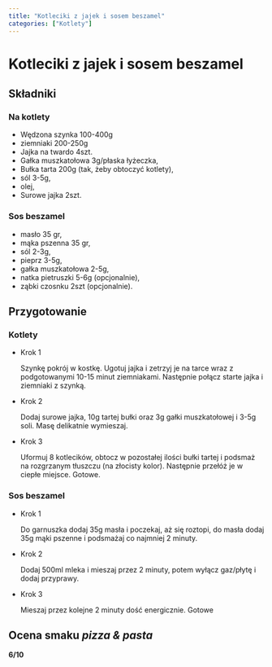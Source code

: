 ```yaml
---
title: "Kotleciki z jajek i sosem beszamel"
categories: ["Kotlety"]
---
```


# Kotleciki z jajek i sosem beszamel

## Składniki

### Na kotlety

-   Wędzona szynka 100-400g
-   ziemniaki 200-250g
-   Jajka na twardo 4szt.
-   Gałka muszkatołowa 3g/płaska łyżeczka,
-   Bułka tarta 200g (tak, żeby obtoczyć kotlety),
-   sól 3-5g,
-   olej,
-   Surowe jajka 2szt.

### Sos beszamel

-   masło 35 gr,
-   mąka pszenna 35 gr,
-   sól 2-3g,
-   pieprz 3-5g,
-   gałka muszkatołowa 2-5g,
-   natka pietruszki 5-6g (opcjonalnie),
-   ząbki czosnku 2szt (opcjonalnie).

## Przygotowanie

### Kotlety

-   Krok 1

    Szynkę pokrój w kostkę. Ugotuj jajka i zetrzyj je na tarce wraz z podgotowanymi 10-15 minut ziemniakami. Następnie połącz starte jajka i ziemniaki z szynką.

-   Krok 2

    Dodaj surowe jajka, 10g tartej bułki oraz 3g gałki muszkatołowej i 3-5g soli. Masę delikatnie wymieszaj.

-   Krok 3

    Uformuj 8 kotlecików, obtocz w pozostałej ilości bułki tartej i podsmaż na rozgrzanym tłuszczu (na złocisty kolor). Następnie przełóż je w ciepłe miejsce. Gotowe.

### Sos beszamel

-   Krok 1

    Do garnuszka dodaj 35g masła i poczekaj, aż się roztopi, do masła dodaj 35g mąki pszenne i podsmażaj co najmniej 2 minuty.

-   Krok 2

    Dodaj 500ml mleka i mieszaj przez 2 minuty, potem wyłącz gaz/płytę i dodaj przyprawy.

-   Krok 3

    Mieszaj przez kolejne 2 minuty dość energicznie. Gotowe

## Ocena smaku _pizza & pasta_

**6/10**
